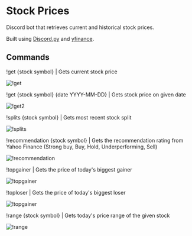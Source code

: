 # Stock Prices

Discord bot that retrieves current and historical stock prices.

Built using [Discord.py](https://github.com/Rapptz/discord.py) and [yfinance](https://github.com/ranaroussi/yfinance).
## Commands
!get {stock symbol} | Gets current stock price

![!get](https://i.imgur.com/GWZzhIn.png)

!get {stock symbol} {date YYYY-MM-DD} | Gets stock price on given date

![!get2](https://i.imgur.com/3AxNa2l.png)

!splits {stock symbol} | Gets most recent stock split

![!splits](https://i.imgur.com/QDJ9Aer.png)

!recommendation {stock symbol} | Gets the recommendation rating from Yahoo Finance (Strong buy, Buy, Hold, Underperforming, Sell)

![!recommendation](https://i.imgur.com/ppw0s11.png)

!topgainer | Gets the price of today's biggest gainer

![!topgainer](https://i.imgur.com/4y3RNCS.png)

!toploser | Gets the price of today's biggest loser

![!topgainer](https://i.imgur.com/SXMKkgo.png)

!range {stock symbol} | Gets today's price range of the given stock

![!range](https://i.imgur.com/TvP15Pt.png)